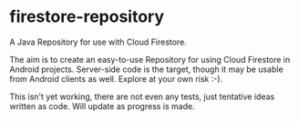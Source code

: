 # firestore-repository

A Java Repository for use with Cloud Firestore.

The aim is to create an easy-to-use Repository for using Cloud Firestore in
Android projects.  Server-side code is the target, though it may be usable from
Android clients as well. Explore at your own risk :-).

This isn't yet working, there are not even any tests, just tentative ideas
written as code.  Will update as progress is made.
